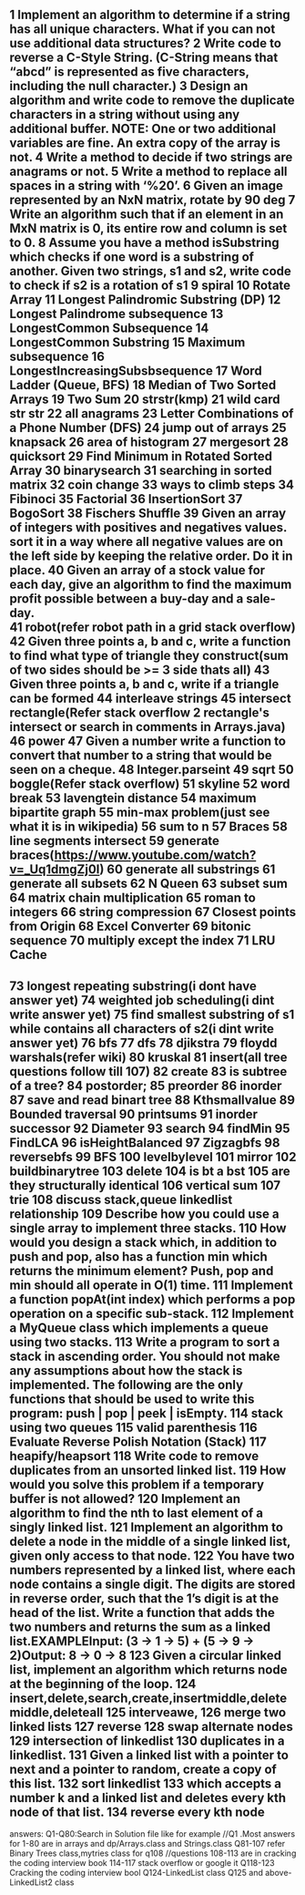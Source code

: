 1 Implement an algorithm to determine if a string has all unique characters. What if you can not use additional data structures?
2 Write code to reverse a C-Style String. (C-String means that “abcd” is represented as five characters, including the null character.)
3 Design an algorithm and write code to remove the duplicate characters in a string without using any additional buffer. NOTE: One or two additional variables are fine. An extra copy of the array is not.
4 Write a method to decide if two strings are anagrams or not.
5 Write a method to replace all spaces in a string with ‘%20’.
6 Given an image represented by an NxN matrix, rotate by 90 deg
7 Write an algorithm such that if an element in an MxN matrix is 0, its entire row and column is set to 0.
8 Assume you have a method isSubstring which checks if one word is a substring of another. Given two strings, s1 and s2,      write code to check if s2 is a rotation of s1
9  spiral
10 Rotate Array
11 Longest Palindromic Substring (DP)
12 Longest Palindrome subsequence
13 LongestCommon Subsequence
14 LongestCommon Substring
15 Maximum subsequence
16 LongestIncreasingSubsbsequence
17 Word Ladder (Queue, BFS)
18 Median of Two Sorted Arrays
19 Two Sum
20 strstr(kmp)
21 wild card str str
22 all anagrams
23 Letter Combinations of a Phone Number (DFS)
24 jump out of arrays
25 knapsack
26 area of histogram
27 mergesort
28 quicksort
29 Find Minimum in Rotated Sorted Array
30 binarysearch
31 searching in sorted matrix
32 coin change
33 ways to climb steps
34 Fibinoci
35 Factorial
36 InsertionSort
37 BogoSort
38 Fischers Shuffle
39 Given an array of integers with positives and negatives values. sort it in a way where all negative values are on the left side by keeping the relative order. Do it in place.
40 Given an array of a stock value for each day, give an algorithm to find the maximum profit possible between a buy-day and a sale-day.  
41 robot(refer robot path in a grid stack overflow)
42 Given three points a, b and c, write a function to find what type of triangle they construct(sum of two sides should be >= 3 side thats all)
43 Given three points a, b and c, write if a triangle can be formed
44 interleave strings
45 intersect rectangle(Refer stack overflow 2 rectangle's intersect or search in comments in Arrays.java)
46 power
47 Given a number write a function to convert that number to a string that would be seen on a cheque.
48 Integer.parseint
49 sqrt
50 boggle(Refer stack overflow)
51 skyline
52 word break
53 lavengtein distance
54 maximum bipartite graph
55 min-max problem(just see what it is in wikipedia)
56 sum to n
57 Braces
58 line segments intersect
59 generate braces(https://www.youtube.com/watch?v=_Uq1dmgZj0I)
60 generate all substrings
61 generate all subsets
62 N Queen
63 subset sum
64 matrix chain multiplication
65 roman to integers
66 string compression
67 Closest points from Origin
68 Excel Converter
69 bitonic sequence
70 multiply except the index
71 LRU Cache
---------------------
73 longest repeating substring(i dont have answer yet)
74 weighted job scheduling(i dint write answer yet)
75 find smallest substring of s1 while contains all characters of s2(i dint write answer yet)
76 bfs
77 dfs
78 djikstra
79 floydd warshals(refer wiki)
80 kruskal
81 insert(all tree questions follow till 107)
82 create
83 is subtree of a tree?
84 postorder;
85 preorder
86 inorder
87 save and read binart tree
88 Kthsmallvalue
89 Bounded traversal
90 printsums
91 inorder successor
92 Diameter
93 search
94 findMin
95 FindLCA
96 isHeightBalanced
97 Zigzagbfs
98 reversebfs
99 BFS
100 levelbylevel
101 mirror
102 buildbinarytree
103 delete
104 is bt a bst
105 are they structurally identical
106 vertical sum
107 trie
108 discuss stack,queue linkedlist relationship
109 Describe how you could use a single array to implement three stacks.
110 How would you design a stack which, in addition to push and pop, also has a function min which returns the minimum element? Push, pop and min should all operate in O(1) time.
111 Implement a function popAt(int index) which performs a pop operation on a specific sub-stack.
112 Implement a MyQueue class which implements a queue using two stacks.
113 Write a program to sort a stack in ascending order. You should not make any assumptions about how the stack is implemented. The following are the only functions that should be used to write this program: push | pop | peek | isEmpty.
114 stack using two queues
115 valid parenthesis
116 Evaluate Reverse Polish Notation (Stack)
117 heapify/heapsort
118 Write code to remove duplicates from an unsorted linked list.
119 How would you solve this problem if a temporary buffer is not allowed?
120 Implement an algorithm to find the nth to last element of a singly linked list.
121 Implement an algorithm to delete a node in the middle of a single linked list, given only access to that node.
122 You have two numbers represented by a linked list, where each node contains a single digit. The digits are stored in reverse order, such that the 1’s digit is at the head of the list. Write a function that adds the two numbers and returns the sum as a linked list.EXAMPLEInput: (3 -> 1 -> 5) + (5 -> 9 -> 2)Output: 8 -> 0 -> 8
123 Given a circular linked list, implement an algorithm which returns node at the beginning of the loop.
124 insert,delete,search,create,insertmiddle,deletemiddle,deleteall
125 interveawe,
126 merge two linked lists
127 reverse 
128 swap alternate nodes
129 intersection of linkedlist
130 duplicates in a linkedlist.
131 Given a linked list with a pointer to next and a pointer to random, create a copy of this list.
132 sort linkedlist
133 which accepts a number k and a linked list and deletes every kth node of that list. 
134 reverse every kth node
---------------------------
answers:
Q1-Q80:Search in Solution file like for example //Q1 .Most answers for 1-80 are in arrays and dp/Arrays.class and Strings.class
Q81-107 refer Binary Trees class,mytries class for q108
//questions  108-113 are in cracking the coding interview book 114-117 stack overflow or google it
Q118-123 Cracking the coding interview bool
Q124-LinkedList class
Q125 and above-LinkedList2 class

